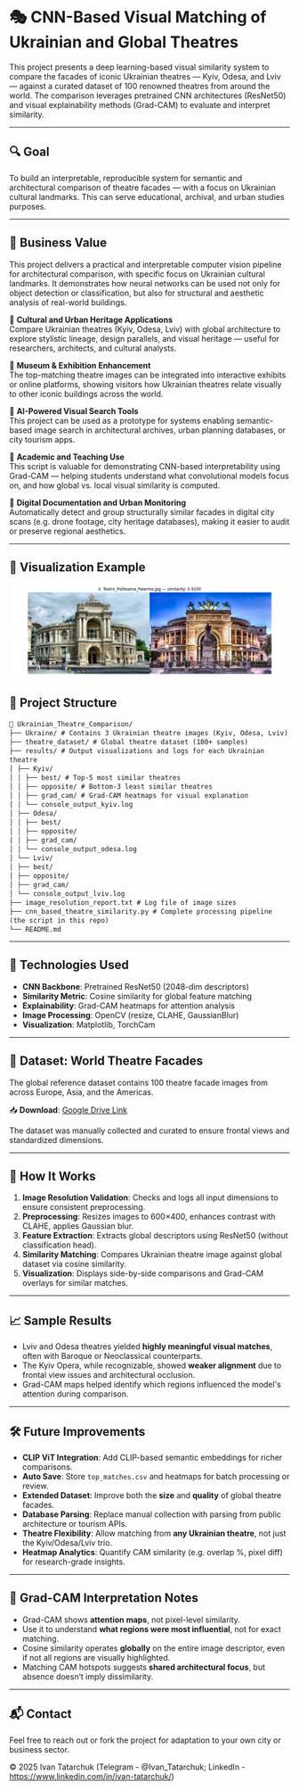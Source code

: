 # 🎭 CNN-Based Visual Matching of Ukrainian and Global Theatres

This project presents a deep learning-based visual similarity system to compare the facades of iconic Ukrainian theatres — Kyiv, Odesa, and Lviv — against a curated dataset of 100 renowned theatres from around the world. The comparison leverages pretrained CNN architectures (ResNet50) and visual explainability methods (Grad-CAM) to evaluate and interpret similarity.

---

## 🔍 Goal

To build an interpretable, reproducible system for semantic and architectural comparison of theatre facades — with a focus on Ukrainian cultural landmarks. This can serve educational, archival, and urban studies purposes.

---

## 🧭 Business Value

This project delivers a practical and interpretable computer vision pipeline for architectural comparison, with specific focus on Ukrainian cultural landmarks. It demonstrates how neural networks can be used not only for object detection or classification, but also for structural and aesthetic analysis of real-world buildings.

🔹 **Cultural and Urban Heritage Applications**  
Compare Ukrainian theatres (Kyiv, Odesa, Lviv) with global architecture to explore stylistic lineage, design parallels, and visual heritage — useful for researchers, architects, and cultural analysts.

🔹 **Museum & Exhibition Enhancement**  
The top-matching theatre images can be integrated into interactive exhibits or online platforms, showing visitors how Ukrainian theatres relate visually to other iconic buildings across the world.

🔹 **AI-Powered Visual Search Tools**  
This project can be used as a prototype for systems enabling semantic-based image search in architectural archives, urban planning databases, or city tourism apps.

🔹 **Academic and Teaching Use**  
This script is valuable for demonstrating CNN-based interpretability using Grad-CAM — helping students understand what convolutional models focus on, and how global vs. local visual similarity is computed.

🔹 **Digital Documentation and Urban Monitoring**  
Automatically detect and group structurally similar facades in digital city scans (e.g. drone footage, city heritage databases), making it easier to audit or preserve regional aesthetics.

---
## 📍 Visualization Example
![Odesa Visual](results/Odesa/best/4_Teatro_Politeama_Palermo.png)

## 📂 Project Structure

```
📁 Ukrainian_Theatre_Comparison/
├── Ukraine/ # Contains 3 Ukrainian theatre images (Kyiv, Odesa, Lviv)
├── theatre_dataset/ # Global theatre dataset (100+ samples)
├── results/ # Output visualizations and logs for each Ukrainian theatre
│ ├── Kyiv/
│ │ ├── best/ # Top-5 most similar theatres
│ │ ├── opposite/ # Bottom-3 least similar theatres
│ │ ├── grad_cam/ # Grad-CAM heatmaps for visual explanation
│ │ └── console_output_kyiv.log
│ ├── Odesa/
│ │ ├── best/
│ │ ├── opposite/
│ │ ├── grad_cam/
│ │ └── console_output_odesa.log
│ └── Lviv/
│ ├── best/
│ ├── opposite/
│ ├── grad_cam/
│ └── console_output_lviv.log
├── image_resolution_report.txt # Log file of image sizes
├── cnn_based_theatre_similarity.py # Complete processing pipeline (the script in this repo)
└── README.md
```

---

## 🧠 Technologies Used

- **CNN Backbone**: Pretrained ResNet50 (2048-dim descriptors)
- **Similarity Metric**: Cosine similarity for global feature matching
- **Explainability**: Grad-CAM heatmaps for attention analysis
- **Image Processing**: OpenCV (resize, CLAHE, GaussianBlur)
- **Visualization**: Matplotlib, TorchCam

---

## 📸 Dataset: World Theatre Facades

The global reference dataset contains 100 theatre facade images from across Europe, Asia, and the Americas.

📥 **Download**: [Google Drive Link](https://drive.google.com/file/d/1k_-wl9tCBCMC-9uTtBvPeM0fMfbfJfSS/view?usp=drive_link)

The dataset was manually collected and curated to ensure frontal views and standardized dimensions.

---

## 🧪 How It Works

1. **Image Resolution Validation**: Checks and logs all input dimensions to ensure consistent preprocessing.
2. **Preprocessing**: Resizes images to 600×400, enhances contrast with CLAHE, applies Gaussian blur.
3. **Feature Extraction**: Extracts global descriptors using ResNet50 (without classification head).
4. **Similarity Matching**: Compares Ukrainian theatre image against global dataset via cosine similarity.
5. **Visualization**: Displays side-by-side comparisons and Grad-CAM overlays for similar matches.

---

## 📈 Sample Results

- Lviv and Odesa theatres yielded **highly meaningful visual matches**, often with Baroque or Neoclassical counterparts.
- The Kyiv Opera, while recognizable, showed **weaker alignment** due to frontal view issues and architectural occlusion.
- Grad-CAM maps helped identify which regions influenced the model's attention during comparison.

---

## 🛠️ Future Improvements

- **CLIP ViT Integration**: Add CLIP-based semantic embeddings for richer comparisons.
- **Auto Save**: Store `top_matches.csv` and heatmaps for batch processing or review.
- **Extended Dataset**: Improve both the **size** and **quality** of global theatre facades.
- **Database Parsing**: Replace manual collection with parsing from public architecture or tourism APIs.
- **Theatre Flexibility**: Allow matching from **any Ukrainian theatre**, not just the Kyiv/Odesa/Lviv trio.
- **Heatmap Analytics**: Quantify CAM similarity (e.g. overlap %, pixel diff) for research-grade insights.

---

## 📘 Grad-CAM Interpretation Notes

- Grad-CAM shows **attention maps**, not pixel-level similarity.
- Use it to understand **what regions were most influential**, not for exact matching.
- Cosine similarity operates **globally** on the entire image descriptor, even if not all regions are visually highlighted.
- Matching CAM hotspots suggests **shared architectural focus**, but absence doesn’t imply dissimilarity.

---

## 📬 Contact

Feel free to reach out or fork the project for adaptation to your own city or business sector.

© 2025 Ivan Tatarchuk (Telegram - @Ivan_Tatarchuk; LinkedIn - https://www.linkedin.com/in/ivan-tatarchuk/)

